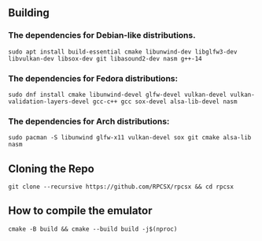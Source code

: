 ## Building


### The dependencies for Debian-like distributions.
```   
sudo apt install build-essential cmake libunwind-dev libglfw3-dev libvulkan-dev libsox-dev git libasound2-dev nasm g++-14
```

### The dependencies for Fedora distributions:

```
sudo dnf install cmake libunwind-devel glfw-devel vulkan-devel vulkan-validation-layers-devel gcc-c++ gcc sox-devel alsa-lib-devel nasm
```

### The dependencies for Arch distributions:

```
sudo pacman -S libunwind glfw-x11 vulkan-devel sox git cmake alsa-lib nasm
```

## Cloning the Repo

```
git clone --recursive https://github.com/RPCSX/rpcsx && cd rpcsx
```
## How to compile the emulator
   
```
cmake -B build && cmake --build build -j$(nproc)
```
